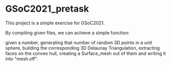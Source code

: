 # GSoC2021_pretask

This project is a simple exercise for GSoC2021.

By compiling given files, we can achieve a simple function:

given a number, generating that number of random 3D points in a unit sphere,  building the corresponding 3D Delaunay Triangulation, extracting faces on the convex hull, creating a Surface_mesh out of them and writing it into "mesh.off".

